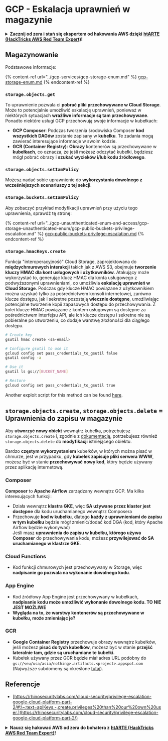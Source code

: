 # GCP - Eskalacja uprawnień w magazynie

<details>

<summary><strong>Zacznij od zera i stań się ekspertem od hakowania AWS dzięki</strong> <a href="https://training.hacktricks.xyz/courses/arte"><strong>htARTE (HackTricks AWS Red Team Expert)</strong></a><strong>!</strong></summary>

Inne sposoby wsparcia HackTricks:

* Jeśli chcesz zobaczyć swoją **firmę reklamowaną w HackTricks** lub **pobrać HackTricks w formacie PDF**, sprawdź [**PLANY SUBSKRYPCYJNE**](https://github.com/sponsors/carlospolop)!
* Zdobądź [**oficjalne gadżety PEASS & HackTricks**](https://peass.creator-spring.com)
* Odkryj [**Rodzinę PEASS**](https://opensea.io/collection/the-peass-family), naszą kolekcję ekskluzywnych [**NFT**](https://opensea.io/collection/the-peass-family)
* **Dołącz do** 💬 [**grupy Discord**](https://discord.gg/hRep4RUj7f) lub [**grupy telegramowej**](https://t.me/peass) lub **śledź** mnie na **Twitterze** 🐦 [**@carlospolopm**](https://twitter.com/carlospolopm)**.**
* **Podziel się swoimi sztuczkami hakerskimi, przesyłając PR-y do** [**HackTricks**](https://github.com/carlospolop/hacktricks) i [**HackTricks Cloud**](https://github.com/carlospolop/hacktricks-cloud) na GitHubie.

</details>

## Magazynowanie

Podstawowe informacje:

{% content-ref url="../gcp-services/gcp-storage-enum.md" %}
[gcp-storage-enum.md](../gcp-services/gcp-storage-enum.md)
{% endcontent-ref %}

### `storage.objects.get`

To uprawnienie pozwala ci **pobrać pliki przechowywane w Cloud Storage**. Może to potencjalnie umożliwić eskalację uprawnień, ponieważ w niektórych sytuacjach **wrażliwe informacje są tam przechowywane**. Ponadto niektóre usługi GCP przechowują swoje informacje w kubełkach:

* **GCP Composer**: Podczas tworzenia środowiska Composer **kod wszystkich DAGów** zostanie zapisany w **kubełku**. Te zadania mogą zawierać interesujące informacje w swoim kodzie.
* **GCR (Container Registry)**: **Obrazy** kontenerów są przechowywane w **kubełkach**, co oznacza, że jeśli możesz odczytać kubełki, będziesz mógł pobrać obrazy i **szukać wycieków i/lub kodu źródłowego**.

### `storage.objects.setIamPolicy`

Możesz nadać sobie uprawnienie do **wykorzystania dowolnego z wcześniejszych scenariuszy z tej sekcji**.

### **`storage.buckets.setIamPolicy`**

Aby zobaczyć przykład modyfikacji uprawnień przy użyciu tego uprawnienia, sprawdź tę stronę:

{% content-ref url="../gcp-unaunthenticated-enum-and-access/gcp-storage-unauthenticated-enum/gcp-public-buckets-privilege-escalation.md" %}
[gcp-public-buckets-privilege-escalation.md](../gcp-unaunthenticated-enum-and-access/gcp-storage-unauthenticated-enum/gcp-public-buckets-privilege-escalation.md)
{% endcontent-ref %}

### `storage.hmacKeys.create`

Funkcja "interoperacyjność" Cloud Storage, zaprojektowana do **międzychmurowych interakcji** takich jak z AWS S3, obejmuje **tworzenie kluczy HMAC dla kont usługowych i użytkowników**. Atakujący może wykorzystać to, generując klucz HMAC dla konta usługowego z podwyższonymi uprawnieniami, co umożliwia **eskalację uprawnień w Cloud Storage**. Podczas gdy klucze HMAC powiązane z użytkownikiem można uzyskać tylko za pośrednictwem konsoli internetowej, zarówno klucze dostępu, jak i sekretne pozostają **wiecznie dostępne**, umożliwiając potencjalne tworzenie kopii zapasowych dostępu do przechowywania. Z kolei klucze HMAC powiązane z kontem usługowym są dostępne za pośrednictwem interfejsu API, ale ich klucze dostępu i sekretne nie są pobieralne po utworzeniu, co dodaje warstwę złożoności dla ciągłego dostępu.
```bash
# Create key
gsutil hmac create <sa-email>

# Configure gsutil to use it
gcloud config set pass_credentials_to_gsutil false
gsutil config -a

# Use it
gsutil ls gs://[BUCKET_NAME]

# Restore
gcloud config set pass_credentials_to_gsutil true
```
Another exploit script for this method can be found [here](https://github.com/RhinoSecurityLabs/GCP-IAM-Privilege-Escalation/blob/master/ExploitScripts/storage.hmacKeys.create.py).

## `storage.objects.create`, `storage.objects.delete` = Uprawnienia do zapisu w magazynie

Aby **utworzyć nowy obiekt** wewnątrz kubełka, potrzebujesz `storage.objects.create` i, zgodnie z [dokumentacją](https://cloud.google.com/storage/docs/access-control/iam-permissions#object\_permissions), potrzebujesz również `storage.objects.delete` do **modyfikacji** istniejącego obiektu.

Bardzo **częstym wykorzystaniem** kubełków, w których można pisać w chmurze, jest w przypadku, gdy **kubełek zapisuje pliki serwera WWW**, możesz być w stanie **przechowywać nowy kod**, który będzie używany przez aplikację internetową.

### Composer

**Composer** to **Apache Airflow** zarządzany wewnątrz GCP. Ma kilka interesujących funkcji:

* Działa wewnątrz **klastra GKE**, więc **SA używane przez klaster jest dostępne** dla kodu uruchamianego wewnątrz Composera
* Przechowuje **kod w kubełku**, dlatego **każdy z uprawnieniami do zapisu w tym kubełku** będzie mógł zmienić/dodać kod DGA (kod, który Apache Airflow będzie wykonywać)\
Jeśli masz **uprawnienia do zapisu w kubełku, którego używa Composer** do przechowywania kodu, możesz **przywilejować do SA uruchamianego w klastrze GKE**.

### Cloud Functions

* Kod funkcji chmurowych jest przechowywany w Storage, więc **nadpisanie go pozwala na wykonanie dowolnego kodu**.

### App Engine

* Kod źródłowy App Engine jest przechowywany w kubełkach, **nadpisanie kodu może umożliwić wykonanie dowolnego kodu. TO NIE JEST MOŻLIWE**
* **Wygląda na to, że warstwy kontenerów są przechowywane w kubełku, może zmieniając je?**

### GCR

* **Google Container Registry** przechowuje obrazy wewnątrz kubełków, jeśli możesz **pisać do tych kubełków**, możesz być w stanie **przejść lateralnie tam, gdzie są uruchamiane te kubełki.**
* Kubełek używany przez GCR będzie miał adres URL podobny do `gs://<eu/usa/asia/nothing>.artifacts.<project>.appspot.com` (Najwyższe subdomeny są określone [tutaj](https://cloud.google.com/container-registry/docs/pushing-and-pulling)).

## **Referencje**

* [https://rhinosecuritylabs.com/cloud-security/privilege-escalation-google-cloud-platform-part-2/#:\~:text=apiKeys.-,create,privileges%20than%20our%20own%20user.](https://rhinosecuritylabs.com/cloud-security/privilege-escalation-google-cloud-platform-part-2/)

<details>

<summary><strong>Naucz się hakować AWS od zera do bohatera z</strong> <a href="https://training.hacktricks.xyz/courses/arte"><strong>htARTE (HackTricks AWS Red Team Expert)</strong></a><strong>!</strong></summary>

Inne sposoby wsparcia HackTricks:

* Jeśli chcesz zobaczyć swoją **firmę reklamowaną w HackTricks** lub **pobrać HackTricks w formacie PDF** Sprawdź [**PLANY SUBSKRYPCYJNE**](https://github.com/sponsors/carlospolop)!
* Zdobądź [**oficjalne gadżety PEASS & HackTricks**](https://peass.creator-spring.com)
* Odkryj [**Rodzinę PEASS**](https://opensea.io/collection/the-peass-family), naszą kolekcję ekskluzywnych [**NFT**](https://opensea.io/collection/the-peass-family)
* **Dołącz do** 💬 [**Grupy Discord**](https://discord.gg/hRep4RUj7f) lub [**grupy telegramowej**](https://t.me/peass) lub **śledź** mnie na **Twitterze** 🐦 [**@carlospolopm**](https://twitter.com/carlospolopm)**.**
* **Podziel się swoimi sztuczkami hakowania, przesyłając PR do** [**HackTricks**](https://github.com/carlospolop/hacktricks) i [**HackTricks Cloud**](https://github.com/carlospolop/hacktricks-cloud) github repos.

</details>
